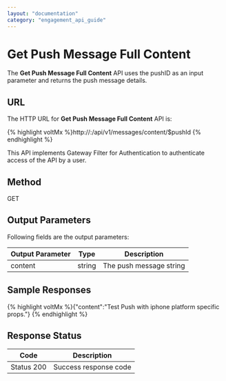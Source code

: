 ```yaml
---
layout: "documentation"
category: "engagement_api_guide"
---
```

                           

Get Push Message Full Content
=============================

The **Get Push Message Full Content** API uses the pushID as an input parameter and returns the push message details.

**URL**
-------

The HTTP URL for **Get Push Message Full Content** API is:

{% highlight voltMx %}http://<host>:<port>/api/v1/messages/content/$pushId
{% endhighlight %}

This API implements Gateway Filter for Authentication to authenticate access of the API by a user.

Method
------

GET

Output Parameters
-----------------

Following fields are the output parameters:

  
| Output Parameter | Type | Description |
| --- | --- | --- |
| content | string | The push message string |

Sample Responses
----------------

{% highlight voltMx %}{"content":"Test Push with iphone platform specific props."}
{% endhighlight %}

Response Status
---------------

  
| Code | Description |
| --- | --- |
| Status 200 | Success response code |

